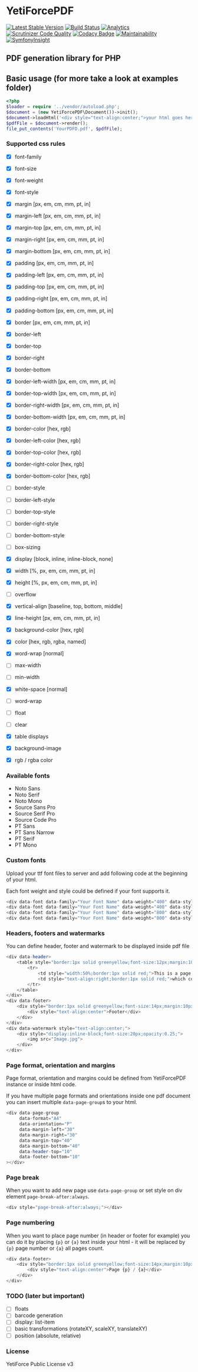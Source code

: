 # YetiForcePDF
[![Latest Stable Version](https://poser.pugx.org/yetiforce/yetiforcepdf/v/stable)](https://packagist.org/packages/yetiforce/yetiforcepdf)
[![Build Status](https://travis-ci.org/YetiForceCompany/YetiForcePDF.svg?branch=developer)](https://travis-ci.org/YetiForceCompany/YetiForcePDF)
[![Analytics](https://ga-beacon.appspot.com/UA-81376231-2/welcome-page)](https://github.com/igrigorik/ga-beacon)
[![Scrutinizer Code Quality](https://scrutinizer-ci.com/g/YetiForceCompany/YetiForcePDF/badges/quality-score.png?b=master)](https://scrutinizer-ci.com/g/YetiForceCompany/YetiForcePDF/?branch=master)
[![Codacy Badge](https://api.codacy.com/project/badge/Grade/b2e8645f5091496089ed203d05a05d61)](https://app.codacy.com/app/mariuszkrzaczkowski/YetiForcePDF?utm_source=github.com&utm_medium=referral&utm_content=YetiForceCompany/YetiForcePDF&utm_campaign=Badge_Grade_Settings)
[![Maintainability](https://api.codeclimate.com/v1/badges/af478ddd07cf7278841a/maintainability)](https://codeclimate.com/github/YetiForceCompany/YetiForcePDF/maintainability)
[![SymfonyInsight](https://insight.symfony.com/projects/d944b009-6a76-4957-8833-db95b010e5a5/big.png)](https://insight.symfony.com/projects/d944b009-6a76-4957-8833-db95b010e5a5)

## PDF generation library for PHP

## Basic usage (for more take a look at examples folder)

```php
<?php
$loader = require '../vendor/autoload.php';
$document = (new YetiForcePDF\Document())->init();
$document->loadHtml('<div style="text-align:center;">your html goes here</div>');
$pdfFile = $document->render();
file_put_contents('YourPDFD.pdf', $pdfFile);
```

### Supported css rules

- [x] font-family
- [x] font-size
- [x] font-weight
- [x] font-style
- [x] margin [px, em, cm, mm, pt, in]
- [x] margin-left  [px, em, cm, mm, pt, in]
- [x] margin-top  [px, em, cm, mm, pt, in]
- [x] margin-right  [px, em, cm, mm, pt, in]
- [x] margin-bottom  [px, em, cm, mm, pt, in]
- [x] padding [px, em, cm, mm, pt, in]
- [x] padding-left [px, em, cm, mm, pt, in]
- [x] padding-top [px, em, cm, mm, pt, in]
- [x] padding-right [px, em, cm, mm, pt, in]
- [x] padding-bottom [px, em, cm, mm, pt, in]
- [x] border [px, em, cm, mm, pt, in]
- [x] border-left
- [x] border-top
- [x] border-right
- [x] border-bottom
- [x] border-left-width  [px, em, cm, mm, pt, in]
- [x] border-top-width [px, em, cm, mm, pt, in]
- [x] border-right-width [px, em, cm, mm, pt, in]
- [x] border-bottom-width [px, em, cm, mm, pt, in]
- [x] border-color [hex, rgb]
- [x] border-left-color [hex, rgb]
- [x] border-top-color [hex, rgb]
- [x] border-right-color [hex, rgb]
- [x] border-bottom-color [hex, rgb]
- [ ] border-style
- [ ] border-left-style
- [ ] border-top-style
- [ ] border-right-style
- [ ] border-bottom-style
- [ ] box-sizing
- [x] display [block, inline, inline-block, none]
- [x] width [%, px, em, cm, mm, pt, in]
- [x] height [%, px, em, cm, mm, pt, in]
- [ ] overflow
- [x] vertical-align [baseline, top, bottom, middle]
- [x] line-height [px, em, cm, mm, pt, in]
- [x] background-color [hex, rgb]
- [x] color [hex, rgb, rgba, named]
- [x] word-wrap [normal]
- [ ] max-width
- [ ] min-width
- [x] white-space [normal]
- [ ] word-wrap
- [ ] float
- [ ] clear
- [x] table displays
- [x] background-image
- [x] rgb / rgba color


### Available fonts

- Noto Sans
- Noto Serif
- Noto Mono
- Source Sans Pro
- Source Serif Pro
- Source Code Pro
- PT Sans
- PT Sans Narrow
- PT Serif
- PT Mono

### Custom fonts

Upload your ttf font files to server and add following code at the beginning of your html.

Each font weight and style could be defined if your font supports it.

```php
<div data-font data-family="Your Font Name" data-weight="400" data-style="normal" data-file="/absolute/path/to/font/file/YourFontName-Regular.ttf"></div>
<div data-font data-family="Your Font Name" data-weight="400" data-style="italic" data-file="/absolute/path/to/font/file/YourFontName-Italic.ttf"></div>
<div data-font data-family="Your Font Name" data-weight="800" data-style="normal" data-file="/absolute/path/to/font/file/YourFontName-Bold.ttf"></div>
<div data-font data-family="Your Font Name" data-weight="800" data-style="italic" data-file="/absolute/path/to/font/file/YourFontName-BoldItalic.ttf"></div>
```

### Headers, footers and watermarks

You can define header, footer and watermark to be displayed inside pdf file

```php
<div data-header>
    <table style="border:1px solid greenyellow;font-size:12px;margin:10px;background-color:yellow;width:100%">
        <tr>
            <td style="width:50%;border:1px solid red;">This is a page header</td>
            <td style="text-align:right;border:1px solid red;">which could be table</td>
        </tr>
    </table>
</div>
<div data-footer>
    <div style="border:1px solid greenyellow;font-size:14px;margin:10px;">
        <div style="text-align:center">Footer</div>
    </div>
</div>
<div data-watermark style="text-align:center;">
    <div style="display:inline-block;font-size:20px;opacity:0.25;">
        <img src="Image.jpg">
    </div>
</div>
```

### Page format, orientation and margins

Page format, orientation and margins could be defined from YetiForcePDF instance or inside html code.

If you have multiple page formats and orientations inside one pdf document you can insert multiple `data-page-group`s to your html.

```php
<div data-page-group
     data-format="A4"
     data-orientation="P"
     data-margin-left="30"
     data-margin-right="30"
     data-margin-top="40"
     data-margin-bottom="40"
     data-header-top="10"
     data-footer-bottom="10"
></div>
```

### Page break

When you want to add new page use `data-page-group` or set style on div element `page-break-after:always`.

```php
<div style="page-break-after:always;"></div>
```

### Page numbering

When you want to place page number (in header or footer for example) you can do it by placing `{p}` or `{a}` text inside your html - it will be replaced by `{p}` page number or `{a}` all pages count.

```php
<div data-footer>
    <div style="border:1px solid greenyellow;font-size:14px;margin:10px;">
        <div style="text-align:center">Page {p} / {a}</div>
    </div>
</div>
```


### TODO (later but important)
- [ ] floats
- [ ] barcode generation
- [ ] display: list-item
- [ ] basic transformations (rotateXY, scaleXY, translateXY)
- [ ] position (absolute, relative)

### License
YetiForce Public License v3
